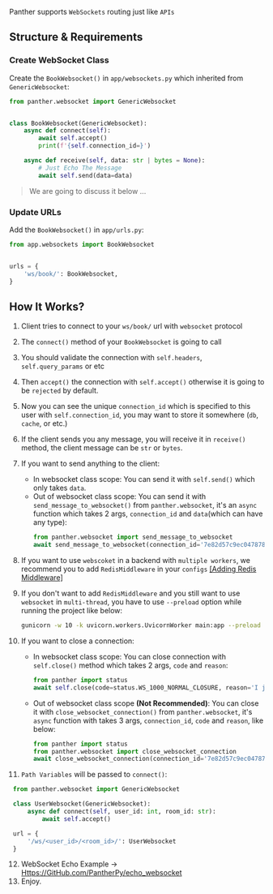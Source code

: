 Panther supports `WebSockets` routing just like `APIs`

## Structure & Requirements
### Create WebSocket Class

Create the `BookWebsocket()` in `app/websockets.py` which inherited from `GenericWebsocket`: 


```python
from panther.websocket import GenericWebsocket


class BookWebsocket(GenericWebsocket):
    async def connect(self):
        await self.accept()
        print(f'{self.connection_id=}')

    async def receive(self, data: str | bytes = None):
        # Just Echo The Message
        await self.send(data=data)
```

> We are going to discuss it below ...

### Update URLs

Add the `BookWebsocket()` in `app/urls.py`:

```python
from app.websockets import BookWebsocket


urls = {
    'ws/book/': BookWebsocket,
}
```

## How It Works?

1. Client tries to connect to your `ws/book/` url with `websocket` protocol
2. The `connect()` method of your `BookWebsocket` is going to call
3. You should validate the connection with `self.headers`, `self.query_params` or etc
4. Then `accept()` the connection with `self.accept()` otherwise it is going to be `rejected` by default.
5. Now you can see the unique `connection_id` which is specified to this user with `self.connection_id`, you may want to store it somewhere (`db`, `cache`, or etc.)
6. If the client sends you any message, you will receive it in `receive()` method, the client message can be `str` or `bytes`.
7. If you want to send anything to the client:
    - In websocket class scope: You can send it with `self.send()` which only takes `data`.
    - Out of websocket class scope: You can send it with `send_message_to_websocket()` from `panther.websocket`, it's an `async` function which takes 2 args, `connection_id` and `data`(which can have any type):
        ```python
        from panther.websocket import send_message_to_websocket
        await send_message_to_websocket(connection_id='7e82d57c9ec0478787b01916910a9f45', data='New Message From WS') 
        ```
8. If you want to use `webscoket` in a backend with `multiple workers`, we recommend you to add `RedisMiddleware` in your `configs` 
[[Adding Redis Middleware]](https://pantherpy.github.io/middlewares/#redis-middleware)
9. If you don't want to add `RedisMiddleware` and you still want to use `websocket` in `multi-thread`, 
you have to use `--preload` option while running the project like below:
   ```bash
   gunicorn -w 10 -k uvicorn.workers.UvicornWorker main:app --preload
   ```

10. If you want to close a connection:
    - In websocket class scope: You can close connection with `self.close()` method which takes 2 args, `code` and `reason`:
        ```python
        from panther import status
        await self.close(code=status.WS_1000_NORMAL_CLOSURE, reason='I just want to close it')
        ```
    - Out of websocket class scope **(Not Recommended)**: You can close it with `close_websocket_connection()` from `panther.websocket`, it's `async` function with takes 3 args, `connection_id`, `code` and `reason`, like below: 
        ```python
        from panther import status
        from panther.websocket import close_websocket_connection
        await close_websocket_connection(connection_id='7e82d57c9ec0478787b01916910a9f45', code=status.WS_1008_POLICY_VIOLATION, reason='')
        ``` 

11. `Path Variables` will be passed to `connect()`:
   ```python
    from panther.websocket import GenericWebsocket

    class UserWebsocket(GenericWebsocket):
        async def connect(self, user_id: int, room_id: str):
            await self.accept()

    url = {
        '/ws/<user_id>/<room_id>/': UserWebsocket   
    }
   ``` 
12. WebSocket Echo Example -> [Https://GitHub.com/PantherPy/echo_websocket](https://github.com/PantherPy/echo_websocket)
13. Enjoy.

